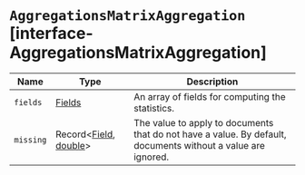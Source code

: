 # `AggregationsMatrixAggregation` [interface-AggregationsMatrixAggregation]

| Name | Type | Description |
| - | - | - |
| `fields` | [Fields](./Fields.md) | An array of fields for computing the statistics. |
| `missing` | Record<[Field](./Field.md), [double](./double.md)> | The value to apply to documents that do not have a value. By default, documents without a value are ignored. |
